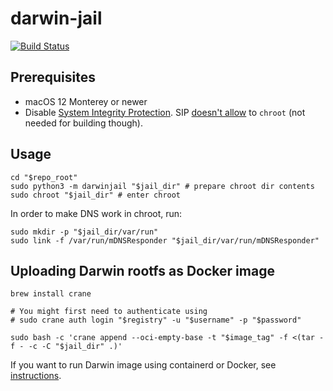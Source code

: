 # darwin-jail

[![Build Status](https://github.com/darwin-containers/darwin-jail/actions/workflows/ci.yml/badge.svg?branch=main)](https://github.com/darwin-containers/darwin-jail/actions?query=branch:main)

## Prerequisites

* macOS 12 Monterey or newer
* Disable [System Integrity Protection](https://developer.apple.com/documentation/security/disabling_and_enabling_system_integrity_protection).
SIP [doesn't allow](https://github.com/containerd/containerd/discussions/5525#discussioncomment-2685649) to `chroot` (not needed for building though).

## Usage

```shell
cd "$repo_root"
sudo python3 -m darwinjail "$jail_dir" # prepare chroot dir contents
sudo chroot "$jail_dir" # enter chroot
```

In order to make DNS work in chroot, run:

```shell
sudo mkdir -p "$jail_dir/var/run"
sudo link -f /var/run/mDNSResponder "$jail_dir/var/run/mDNSResponder"
```

## Uploading Darwin rootfs as Docker image

```shell
brew install crane

# You might first need to authenticate using
# sudo crane auth login "$registry" -u "$username" -p "$password"

sudo bash -c 'crane append --oci-empty-base -t "$image_tag" -f <(tar -f - -c -C "$jail_dir" .)'
```

If you want to run Darwin image using containerd or Docker, see [instructions](https://github.com/darwin-containers/homebrew-formula#darwin-native-containers).
